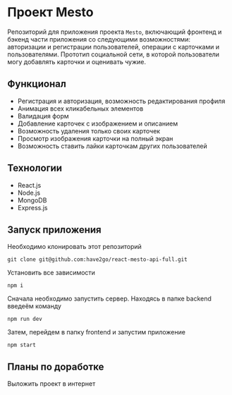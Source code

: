 # Проект Mesto
Репозиторий для приложения проекта `Mesto`, включающий фронтенд и бэкенд части приложения со следующими возможностями: авторизации и регистрации пользователей, операции с карточками и пользователями.
Прототип социальной сети, в которой пользователи могу добавлять карточки и оценивать чужие.

## Функционал

* Регистрация и авторизация, возможность редактирования профиля
* Анимация всех кликабельных элементов
* Валидация форм
* Добавление карточек с изображением и описанием
* Возможность удаления только своих карточек
* Просмотр изображения карточки на полный экран
* Возможность ставить лайки карточкам других пользователей

## Технологии

* React.js
* Node.js
* MongoDB
* Express.js

## Запуск приложения

Необходимо клонировать этот репозиторий

    git clone git@github.com:have2go/react-mesto-api-full.git

Установить все зависимости

    npm i
    
Сначала необходимо запустить сервер. Находясь в папке backend введеём команду

    npm run dev
    
Затем, перейдем в папку frontend и запустим приложение

    npm start

## Планы по доработке

Выложить проект в интернет
